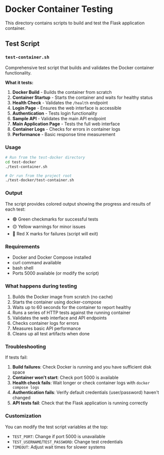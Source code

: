 # Docker Container Testing

This directory contains scripts to build and test the Flask application container.

## Test Script

### `test-container.sh`

Comprehensive test script that builds and validates the Docker container functionality.

**What it tests:**
1. **Docker Build** - Builds the container from scratch
2. **Container Startup** - Starts the container and waits for healthy status
3. **Health Check** - Validates the `/health` endpoint
4. **Login Page** - Ensures the web interface is accessible
5. **Authentication** - Tests login functionality
6. **Sample API** - Validates the main API endpoint
7. **Main Application Page** - Tests the full web interface
8. **Container Logs** - Checks for errors in container logs
9. **Performance** - Basic response time measurement

### Usage

```bash
# Run from the test-docker directory
cd test-docker
./test-container.sh

# Or run from the project root
./test-docker/test-container.sh
```

### Output

The script provides colored output showing the progress and results of each test:
- 🟢 Green checkmarks for successful tests
- 🟡 Yellow warnings for minor issues
- 🔴 Red X marks for failures (script will exit)

### Requirements

- Docker and Docker Compose installed
- curl command available
- bash shell
- Ports 5000 available (or modify the script)

### What happens during testing

1. Builds the Docker image from scratch (no cache)
2. Starts the container using docker-compose
3. Waits up to 60 seconds for the container to report healthy
4. Runs a series of HTTP tests against the running container
5. Validates the web interface and API endpoints
6. Checks container logs for errors
7. Measures basic API performance
8. Cleans up all test artifacts when done

### Troubleshooting

If tests fail:

1. **Build failures**: Check Docker is running and you have sufficient disk space
2. **Container won't start**: Check port 5000 is available
3. **Health check fails**: Wait longer or check container logs with `docker compose logs`
4. **Authentication fails**: Verify default credentials (user/password) haven't changed
5. **API tests fail**: Check that the Flask application is running correctly

### Customization

You can modify the test script variables at the top:
- `TEST_PORT`: Change if port 5000 is unavailable
- `TEST_USERNAME`/`TEST_PASSWORD`: Change test credentials
- `TIMEOUT`: Adjust wait times for slower systems